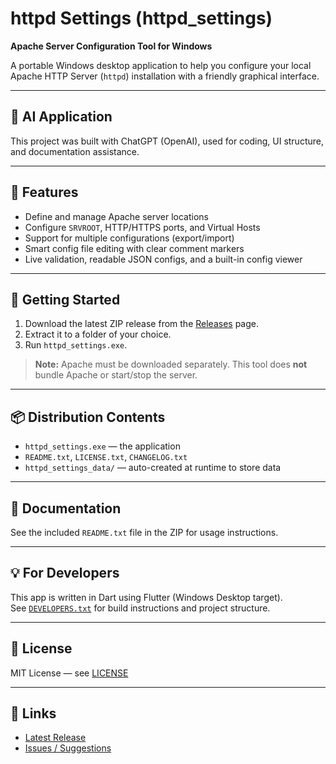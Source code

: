 # httpd Settings (httpd_settings)

**Apache Server Configuration Tool for Windows**

A portable Windows desktop application to help you configure your local Apache HTTP Server (`httpd`) installation with a friendly graphical interface.

---

## 🤖 AI Application

This project was built with ChatGPT (OpenAI), used for coding, UI structure, and documentation assistance.

---

## 🔧 Features

- Define and manage Apache server locations
- Configure `SRVROOT`, HTTP/HTTPS ports, and Virtual Hosts
- Support for multiple configurations (export/import)
- Smart config file editing with clear comment markers
- Live validation, readable JSON configs, and a built-in config viewer

---

## 🚀 Getting Started

1. Download the latest ZIP release from the [Releases](https://github.com/iuscl-ide/httpd_settings/releases) page.
2. Extract it to a folder of your choice.
3. Run `httpd_settings.exe`.

> **Note:** Apache must be downloaded separately. This tool does **not** bundle Apache or start/stop the server.

---

## 📦 Distribution Contents

- `httpd_settings.exe` — the application
- `README.txt`, `LICENSE.txt`, `CHANGELOG.txt`
- `httpd_settings_data/` — auto-created at runtime to store data

---

## 📘 Documentation

See the included `README.txt` file in the ZIP for usage instructions.

---

## 💡 For Developers

This app is written in Dart using Flutter (Windows Desktop target).  
See [`DEVELOPERS.txt`](https://github.com/iuscl-ide/httpd_settings/blob/main/DEVELOPERS.txt) for build instructions and project structure.

---

## 📄 License

MIT License — see [LICENSE](LICENSE)

---

## 🔗 Links

- [Latest Release](https://github.com/iuscl-ide/httpd_settings/releases)
- [Issues / Suggestions](https://github.com/iuscl-ide/httpd_settings/issues)
